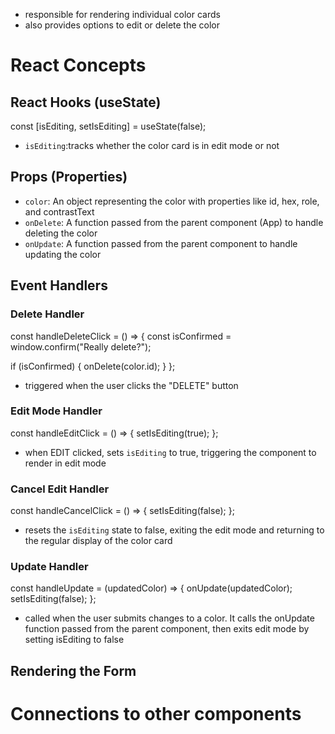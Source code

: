 - responsible for rendering individual color cards
- also provides options to edit or delete the color

# React Concepts

## React Hooks (useState)

const [isEditing, setIsEditing] = useState(false);

- `isEditing`:tracks whether the color card is in edit mode or not

## Props (Properties)

- `color`: An object representing the color with properties like id, hex, role, and contrastText
- `onDelete`: A function passed from the parent component (App) to handle deleting the color
- `onUpdate`: A function passed from the parent component to handle updating the color

## Event Handlers

### Delete Handler

const handleDeleteClick = () => {
const isConfirmed = window.confirm("Really delete?");

if (isConfirmed) {
onDelete(color.id);
}
};

- triggered when the user clicks the "DELETE" button

### Edit Mode Handler

const handleEditClick = () => {
setIsEditing(true);
};

- when EDIT clicked, sets `isEditing` to true, triggering the component to render in edit mode

### Cancel Edit Handler

const handleCancelClick = () => {
setIsEditing(false);
};

- resets the `isEditing` state to false, exiting the edit mode and returning to the regular display of the color card

### Update Handler

const handleUpdate = (updatedColor) => {
onUpdate(updatedColor);
setIsEditing(false);
};

- called when the user submits changes to a color. It calls the onUpdate function passed from the parent component, then exits edit mode by setting isEditing to false

## Rendering the Form

# Connections to other components

